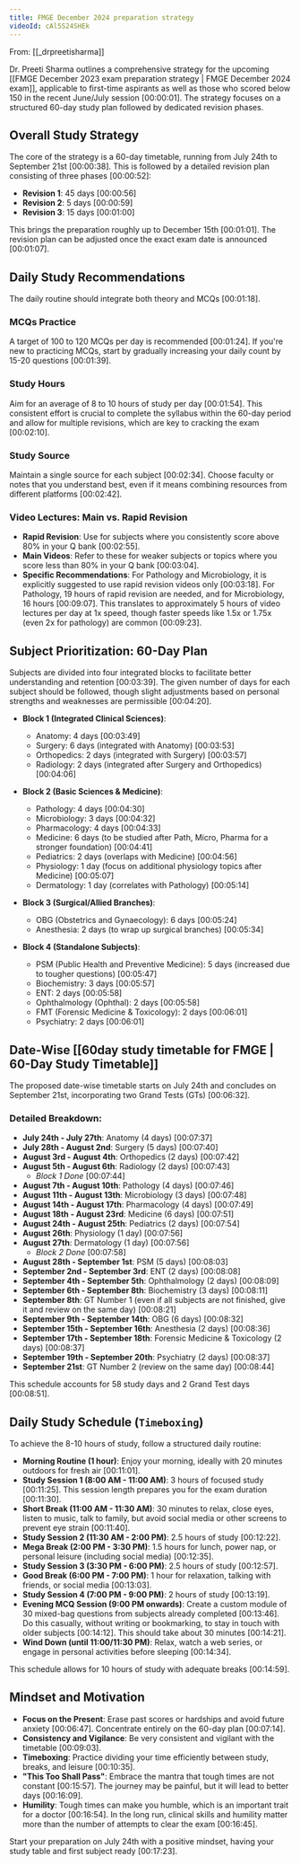 ```yaml
---
title: FMGE December 2024 preparation strategy
videoId: cAl5S24SHEk
---
```


From: [[_drpreetisharma]] <br/> 

Dr. Preeti Sharma outlines a comprehensive strategy for the upcoming [[FMGE December 2023 exam preparation strategy | FMGE December 2024 exam]], applicable to first-time aspirants as well as those who scored below 150 in the recent June/July session <a class="yt-timestamp" data-t="00:00:01">[00:00:01]</a>. The strategy focuses on a structured 60-day study plan followed by dedicated revision phases.

## Overall Study Strategy

The core of the strategy is a 60-day timetable, running from July 24th to September 21st <a class="yt-timestamp" data-t="00:00:38">[00:00:38]</a>. This is followed by a detailed revision plan consisting of three phases <a class="yt-timestamp" data-t="00:00:52">[00:00:52]</a>:
*   **Revision 1**: 45 days <a class="yt-timestamp" data-t="00:00:56">[00:00:56]</a>
*   **Revision 2**: 5 days <a class="yt-timestamp" data-t="00:00:59">[00:00:59]</a>
*   **Revision 3**: 15 days <a class="yt-timestamp" data-t="00:01:00">[00:01:00]</a>

This brings the preparation roughly up to December 15th <a class="yt-timestamp" data-t="00:01:01">[00:01:01]</a>. The revision plan can be adjusted once the exact exam date is announced <a class="yt-timestamp" data-t="00:01:07">[00:01:07]</a>.

## Daily Study Recommendations

The daily routine should integrate both theory and MCQs <a class="yt-timestamp" data-t="00:01:18">[00:01:18]</a>.

### MCQs Practice
A target of 100 to 120 MCQs per day is recommended <a class="yt-timestamp" data-t="00:01:24">[00:01:24]</a>. If you're new to practicing MCQs, start by gradually increasing your daily count by 15-20 questions <a class="yt-timestamp" data-t="00:01:39">[00:01:39]</a>.

### Study Hours
Aim for an average of 8 to 10 hours of study per day <a class="yt-timestamp" data-t="00:01:54">[00:01:54]</a>. This consistent effort is crucial to complete the syllabus within the 60-day period and allow for multiple revisions, which are key to cracking the exam <a class="yt-timestamp" data-t="00:02:10">[00:02:10]</a>.

### Study Source
Maintain a single source for each subject <a class="yt-timestamp" data-t="00:02:34">[00:02:34]</a>. Choose faculty or notes that you understand best, even if it means combining resources from different platforms <a class="yt-timestamp" data-t="00:02:42">[00:02:42]</a>.

### Video Lectures: Main vs. Rapid Revision
*   **Rapid Revision**: Use for subjects where you consistently score above 80% in your Q bank <a class="yt-timestamp" data-t="00:02:55">[00:02:55]</a>.
*   **Main Videos**: Refer to these for weaker subjects or topics where you score less than 80% in your Q bank <a class="yt-timestamp" data-t="00:03:04">[00:03:04]</a>.
*   **Specific Recommendations**: For Pathology and Microbiology, it is explicitly suggested to use rapid revision videos only <a class="yt-timestamp" data-t="00:03:18">[00:03:18]</a>. For Pathology, 19 hours of rapid revision are needed, and for Microbiology, 16 hours <a class="yt-timestamp" data-t="00:09:07">[00:09:07]</a>. This translates to approximately 5 hours of video lectures per day at 1x speed, though faster speeds like 1.5x or 1.75x (even 2x for pathology) are common <a class="yt-timestamp" data-t="00:09:23">[00:09:23]</a>.

## Subject Prioritization: 60-Day Plan

Subjects are divided into four integrated blocks to facilitate better understanding and retention <a class="yt-timestamp" data-t="00:03:39">[00:03:39]</a>. The given number of days for each subject should be followed, though slight adjustments based on personal strengths and weaknesses are permissible <a class="yt-timestamp" data-t="00:04:20">[00:04:20]</a>.

*   **Block 1 (Integrated Clinical Sciences)**:
    *   Anatomy: 4 days <a class="yt-timestamp" data-t="00:03:49">[00:03:49]</a>
    *   Surgery: 6 days (integrated with Anatomy) <a class="yt-timestamp" data-t="00:03:53">[00:03:53]</a>
    *   Orthopedics: 2 days (integrated with Surgery) <a class="yt-timestamp" data-t="00:03:57">[00:03:57]</a>
    *   Radiology: 2 days (integrated after Surgery and Orthopedics) <a class="yt-timestamp" data-t="00:04:06">[00:04:06]</a>

*   **Block 2 (Basic Sciences & Medicine)**:
    *   Pathology: 4 days <a class="yt-timestamp" data-t="00:04:30">[00:04:30]</a>
    *   Microbiology: 3 days <a class="yt-timestamp" data-t="00:04:32">[00:04:32]</a>
    *   Pharmacology: 4 days <a class="yt-timestamp" data-t="00:04:33">[00:04:33]</a>
    *   Medicine: 6 days (to be studied after Path, Micro, Pharma for a stronger foundation) <a class="yt-timestamp" data-t="00:04:41">[00:04:41]</a>
    *   Pediatrics: 2 days (overlaps with Medicine) <a class="yt-timestamp" data-t="00:04:56">[00:04:56]</a>
    *   Physiology: 1 day (focus on additional physiology topics after Medicine) <a class="yt-timestamp" data-t="00:05:07">[00:05:07]</a>
    *   Dermatology: 1 day (correlates with Pathology) <a class="yt-timestamp" data-t="00:05:14">[00:05:14]</a>

*   **Block 3 (Surgical/Allied Branches)**:
    *   OBG (Obstetrics and Gynaecology): 6 days <a class="yt-timestamp" data-t="00:05:24">[00:05:24]</a>
    *   Anesthesia: 2 days (to wrap up surgical branches) <a class="yt-timestamp" data-t="00:05:34">[00:05:34]</a>

*   **Block 4 (Standalone Subjects)**:
    *   PSM (Public Health and Preventive Medicine): 5 days (increased due to tougher questions) <a class="yt-timestamp" data-t="00:05:47">[00:05:47]</a>
    *   Biochemistry: 3 days <a class="yt-timestamp" data-t="00:05:57">[00:05:57]</a>
    *   ENT: 2 days <a class="yt-timestamp" data-t="00:05:58">[00:05:58]</a>
    *   Ophthalmology (Ophthal): 2 days <a class="yt-timestamp" data-t="00:05:58">[00:05:58]</a>
    *   FMT (Forensic Medicine & Toxicology): 2 days <a class="yt-timestamp" data-t="00:06:01">[00:06:01]</a>
    *   Psychiatry: 2 days <a class="yt-timestamp" data-t="00:06:01">[00:06:01]</a>

## Date-Wise [[60day study timetable for FMGE | 60-Day Study Timetable]]

The proposed date-wise timetable starts on July 24th and concludes on September 21st, incorporating two Grand Tests (GTs) <a class="yt-timestamp" data-t="00:06:32">[00:06:32]</a>.

### Detailed Breakdown:
*   **July 24th - July 27th**: Anatomy (4 days) <a class="yt-timestamp" data-t="00:07:37">[00:07:37]</a>
*   **July 28th - August 2nd**: Surgery (5 days) <a class="yt-timestamp" data-t="00:07:40">[00:07:40]</a>
*   **August 3rd - August 4th**: Orthopedics (2 days) <a class="yt-timestamp" data-t="00:07:42">[00:07:42]</a>
*   **August 5th - August 6th**: Radiology (2 days) <a class="yt-timestamp" data-t="00:07:43">[00:07:43]</a>
    *   *Block 1 Done* <a class="yt-timestamp" data-t="00:07:44">[00:07:44]</a>
*   **August 7th - August 10th**: Pathology (4 days) <a class="yt-timestamp" data-t="00:07:46">[00:07:46]</a>
*   **August 11th - August 13th**: Microbiology (3 days) <a class="yt-timestamp" data-t="00:07:48">[00:07:48]</a>
*   **August 14th - August 17th**: Pharmacology (4 days) <a class="yt-timestamp" data-t="00:07:49">[00:07:49]</a>
*   **August 18th - August 23rd**: Medicine (6 days) <a class="yt-timestamp" data-t="00:07:51">[00:07:51]</a>
*   **August 24th - August 25th**: Pediatrics (2 days) <a class="yt-timestamp" data-t="00:07:54">[00:07:54]</a>
*   **August 26th**: Physiology (1 day) <a class="yt-timestamp" data-t="00:07:56">[00:07:56]</a>
*   **August 27th**: Dermatology (1 day) <a class="yt-timestamp" data-t="00:07:56">[00:07:56]</a>
    *   *Block 2 Done* <a class="yt-timestamp" data-t="00:07:58">[00:07:58]</a>
*   **August 28th - September 1st**: PSM (5 days) <a class="yt-timestamp" data-t="00:08:03">[00:08:03]</a>
*   **September 2nd - September 3rd**: ENT (2 days) <a class="yt-timestamp" data-t="00:08:08">[00:08:08]</a>
*   **September 4th - September 5th**: Ophthalmology (2 days) <a class="yt-timestamp" data-t="00:08:09">[00:08:09]</a>
*   **September 6th - September 8th**: Biochemistry (3 days) <a class="yt-timestamp" data-t="00:08:11">[00:08:11]</a>
*   **September 8th**: GT Number 1 (even if all subjects are not finished, give it and review on the same day) <a class="yt-timestamp" data-t="00:08:21">[00:08:21]</a>
*   **September 9th - September 14th**: OBG (6 days) <a class="yt-timestamp" data-t="00:08:32">[00:08:32]</a>
*   **September 15th - September 16th**: Anesthesia (2 days) <a class="yt-timestamp" data-t="00:08:36">[00:08:36]</a>
*   **September 17th - September 18th**: Forensic Medicine & Toxicology (2 days) <a class="yt-timestamp" data-t="00:08:37">[00:08:37]</a>
*   **September 19th - September 20th**: Psychiatry (2 days) <a class="yt-timestamp" data-t="00:08:37">[00:08:37]</a>
*   **September 21st**: GT Number 2 (review on the same day) <a class="yt-timestamp" data-t="00:08:44">[00:08:44]</a>

This schedule accounts for 58 study days and 2 Grand Test days <a class="yt-timestamp" data-t="00:08:51">[00:08:51]</a>.

## Daily Study Schedule (`Timeboxing`)

To achieve the 8-10 hours of study, follow a structured daily routine:

*   **Morning Routine (1 hour)**: Enjoy your morning, ideally with 20 minutes outdoors for fresh air <a class="yt-timestamp" data-t="00:11:01">[00:11:01]</a>.
*   **Study Session 1 (8:00 AM - 11:00 AM)**: 3 hours of focused study <a class="yt-timestamp" data-t="00:11:25">[00:11:25]</a>. This session length prepares you for the exam duration <a class="yt-timestamp" data-t="00:11:30">[00:11:30]</a>.
*   **Short Break (11:00 AM - 11:30 AM)**: 30 minutes to relax, close eyes, listen to music, talk to family, but avoid social media or other screens to prevent eye strain <a class="yt-timestamp" data-t="00:11:40">[00:11:40]</a>.
*   **Study Session 2 (11:30 AM - 2:00 PM)**: 2.5 hours of study <a class="yt-timestamp" data-t="00:12:22">[00:12:22]</a>.
*   **Mega Break (2:00 PM - 3:30 PM)**: 1.5 hours for lunch, power nap, or personal leisure (including social media) <a class="yt-timestamp" data-t="00:12:35">[00:12:35]</a>.
*   **Study Session 3 (3:30 PM - 6:00 PM)**: 2.5 hours of study <a class="yt-timestamp" data-t="00:12:57">[00:12:57]</a>.
*   **Good Break (6:00 PM - 7:00 PM)**: 1 hour for relaxation, talking with friends, or social media <a class="yt-timestamp" data-t="00:13:03">[00:13:03]</a>.
*   **Study Session 4 (7:00 PM - 9:00 PM)**: 2 hours of study <a class="yt-timestamp" data-t="00:13:19">[00:13:19]</a>.
*   **Evening MCQ Session (9:00 PM onwards)**: Create a custom module of 30 mixed-bag questions from subjects already completed <a class="yt-timestamp" data-t="00:13:46">[00:13:46]</a>. Do this casually, without writing or bookmarking, to stay in touch with older subjects <a class="yt-timestamp" data-t="00:14:12">[00:14:12]</a>. This should take about 30 minutes <a class="yt-timestamp" data-t="00:14:21">[00:14:21]</a>.
*   **Wind Down (until 11:00/11:30 PM)**: Relax, watch a web series, or engage in personal activities before sleeping <a class="yt-timestamp" data-t="00:14:34">[00:14:34]</a>.

This schedule allows for 10 hours of study with adequate breaks <a class="yt-timestamp" data-t="00:14:59">[00:14:59]</a>.

## Mindset and Motivation

*   **Focus on the Present**: Erase past scores or hardships and avoid future anxiety <a class="yt-timestamp" data-t="00:06:47">[00:06:47]</a>. Concentrate entirely on the 60-day plan <a class="yt-timestamp" data-t="00:07:14">[00:07:14]</a>.
*   **Consistency and Vigilance**: Be very consistent and vigilant with the timetable <a class="yt-timestamp" data-t="00:09:03">[00:09:03]</a>.
*   **Timeboxing**: Practice dividing your time efficiently between study, breaks, and leisure <a class="yt-timestamp" data-t="00:10:35">[00:10:35]</a>.
*   **"This Too Shall Pass"**: Embrace the mantra that tough times are not constant <a class="yt-timestamp" data-t="00:15:57">[00:15:57]</a>. The journey may be painful, but it will lead to better days <a class="yt-timestamp" data-t="00:16:09">[00:16:09]</a>.
*   **Humility**: Tough times can make you humble, which is an important trait for a doctor <a class="yt-timestamp" data-t="00:16:54">[00:16:54]</a>. In the long run, clinical skills and humility matter more than the number of attempts to clear the exam <a class="yt-timestamp" data-t="00:16:45">[00:16:45]</a>.

Start your preparation on July 24th with a positive mindset, having your study table and first subject ready <a class="yt-timestamp" data-t="00:17:23">[00:17:23]</a>.